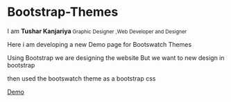 # Bootstrap-Themes

I am <strong>Tushar Kanjariya</strong><small> Graphic Designer ,Web Developer and Designer</small>

Here i am developing a new Demo page for Bootswatch Themes

Using Bootstrap we are designing the website But we want to new design in bootstrap

then used the bootswatch theme as a bootstrap css

[Demo](http://designmart.000webhostapp.com)
